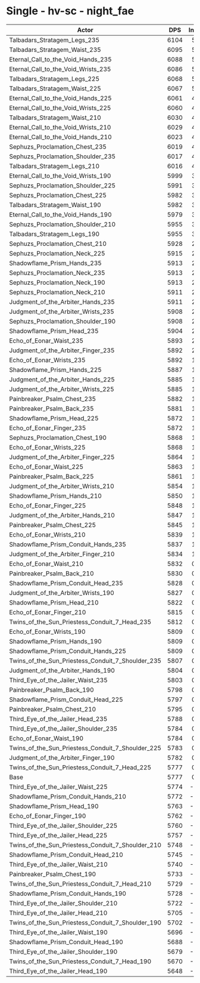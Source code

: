 # Single - hv-sc - night_fae
| Actor | DPS | Increase |
|---|:---:|:---:|
|Talbadars_Stratagem_Legs_235|6104|5.67%|
|Talbadars_Stratagem_Waist_235|6095|5.52%|
|Eternal_Call_to_the_Void_Hands_235|6088|5.39%|
|Eternal_Call_to_the_Void_Wrists_235|6086|5.35%|
|Talbadars_Stratagem_Legs_225|6068|5.04%|
|Talbadars_Stratagem_Waist_225|6067|5.02%|
|Eternal_Call_to_the_Void_Hands_225|6061|4.92%|
|Eternal_Call_to_the_Void_Wrists_225|6060|4.91%|
|Talbadars_Stratagem_Waist_210|6030|4.39%|
|Eternal_Call_to_the_Void_Wrists_210|6029|4.38%|
|Eternal_Call_to_the_Void_Hands_210|6023|4.28%|
|Sephuzs_Proclamation_Chest_235|6019|4.19%|
|Sephuzs_Proclamation_Shoulder_235|6017|4.17%|
|Talbadars_Stratagem_Legs_210|6016|4.14%|
|Eternal_Call_to_the_Void_Wrists_190|5999|3.86%|
|Sephuzs_Proclamation_Shoulder_225|5991|3.72%|
|Sephuzs_Proclamation_Chest_225|5982|3.56%|
|Talbadars_Stratagem_Waist_190|5982|3.55%|
|Eternal_Call_to_the_Void_Hands_190|5979|3.51%|
|Sephuzs_Proclamation_Shoulder_210|5955|3.10%|
|Talbadars_Stratagem_Legs_190|5955|3.08%|
|Sephuzs_Proclamation_Chest_210|5928|2.63%|
|Sephuzs_Proclamation_Neck_225|5915|2.39%|
|Shadowflame_Prism_Hands_235|5913|2.37%|
|Sephuzs_Proclamation_Neck_235|5913|2.36%|
|Sephuzs_Proclamation_Neck_190|5913|2.36%|
|Sephuzs_Proclamation_Neck_210|5911|2.34%|
|Judgment_of_the_Arbiter_Hands_235|5911|2.33%|
|Judgment_of_the_Arbiter_Wrists_235|5908|2.28%|
|Sephuzs_Proclamation_Shoulder_190|5908|2.27%|
|Shadowflame_Prism_Head_235|5904|2.21%|
|Echo_of_Eonar_Waist_235|5893|2.01%|
|Judgment_of_the_Arbiter_Finger_235|5892|2.01%|
|Echo_of_Eonar_Wrists_235|5892|1.99%|
|Shadowflame_Prism_Hands_225|5887|1.92%|
|Judgment_of_the_Arbiter_Hands_225|5885|1.88%|
|Judgment_of_the_Arbiter_Wrists_225|5885|1.88%|
|Painbreaker_Psalm_Chest_235|5882|1.82%|
|Painbreaker_Psalm_Back_235|5881|1.80%|
|Shadowflame_Prism_Head_225|5872|1.66%|
|Echo_of_Eonar_Finger_235|5872|1.65%|
|Sephuzs_Proclamation_Chest_190|5868|1.58%|
|Echo_of_Eonar_Wrists_225|5868|1.58%|
|Judgment_of_the_Arbiter_Finger_225|5864|1.51%|
|Echo_of_Eonar_Waist_225|5863|1.50%|
|Painbreaker_Psalm_Back_225|5861|1.47%|
|Judgment_of_the_Arbiter_Wrists_210|5854|1.34%|
|Shadowflame_Prism_Hands_210|5850|1.28%|
|Echo_of_Eonar_Finger_225|5848|1.23%|
|Judgment_of_the_Arbiter_Hands_210|5847|1.23%|
|Painbreaker_Psalm_Chest_225|5845|1.19%|
|Echo_of_Eonar_Wrists_210|5839|1.07%|
|Shadowflame_Prism_Conduit_Hands_235|5837|1.04%|
|Judgment_of_the_Arbiter_Finger_210|5834|1.00%|
|Echo_of_Eonar_Waist_210|5832|0.96%|
|Painbreaker_Psalm_Back_210|5830|0.93%|
|Shadowflame_Prism_Conduit_Head_235|5828|0.88%|
|Judgment_of_the_Arbiter_Wrists_190|5827|0.87%|
|Shadowflame_Prism_Head_210|5822|0.79%|
|Echo_of_Eonar_Finger_210|5815|0.67%|
|Twins_of_the_Sun_Priestess_Conduit_7_Head_235|5812|0.62%|
|Echo_of_Eonar_Wrists_190|5809|0.57%|
|Shadowflame_Prism_Hands_190|5809|0.56%|
|Shadowflame_Prism_Conduit_Hands_225|5809|0.55%|
|Twins_of_the_Sun_Priestess_Conduit_7_Shoulder_235|5807|0.53%|
|Judgment_of_the_Arbiter_Hands_190|5804|0.48%|
|Third_Eye_of_the_Jailer_Waist_235|5803|0.47%|
|Painbreaker_Psalm_Back_190|5798|0.37%|
|Shadowflame_Prism_Conduit_Head_225|5797|0.35%|
|Painbreaker_Psalm_Chest_210|5795|0.31%|
|Third_Eye_of_the_Jailer_Head_235|5788|0.20%|
|Third_Eye_of_the_Jailer_Shoulder_235|5784|0.13%|
|Echo_of_Eonar_Waist_190|5784|0.13%|
|Twins_of_the_Sun_Priestess_Conduit_7_Shoulder_225|5783|0.11%|
|Judgment_of_the_Arbiter_Finger_190|5782|0.10%|
|Twins_of_the_Sun_Priestess_Conduit_7_Head_225|5777|0.01%|
|Base|5777|0.00%|
|Third_Eye_of_the_Jailer_Waist_225|5774|-0.04%|
|Shadowflame_Prism_Conduit_Hands_210|5772|-0.07%|
|Shadowflame_Prism_Head_190|5763|-0.24%|
|Echo_of_Eonar_Finger_190|5762|-0.24%|
|Third_Eye_of_the_Jailer_Shoulder_225|5760|-0.28%|
|Third_Eye_of_the_Jailer_Head_225|5757|-0.34%|
|Twins_of_the_Sun_Priestess_Conduit_7_Shoulder_210|5748|-0.50%|
|Shadowflame_Prism_Conduit_Head_210|5745|-0.54%|
|Third_Eye_of_the_Jailer_Waist_210|5740|-0.64%|
|Painbreaker_Psalm_Chest_190|5733|-0.75%|
|Twins_of_the_Sun_Priestess_Conduit_7_Head_210|5729|-0.83%|
|Shadowflame_Prism_Conduit_Hands_190|5728|-0.85%|
|Third_Eye_of_the_Jailer_Shoulder_210|5722|-0.95%|
|Third_Eye_of_the_Jailer_Head_210|5705|-1.23%|
|Twins_of_the_Sun_Priestess_Conduit_7_Shoulder_190|5702|-1.30%|
|Third_Eye_of_the_Jailer_Waist_190|5696|-1.40%|
|Shadowflame_Prism_Conduit_Head_190|5688|-1.53%|
|Third_Eye_of_the_Jailer_Shoulder_190|5679|-1.69%|
|Twins_of_the_Sun_Priestess_Conduit_7_Head_190|5670|-1.84%|
|Third_Eye_of_the_Jailer_Head_190|5648|-2.22%|
